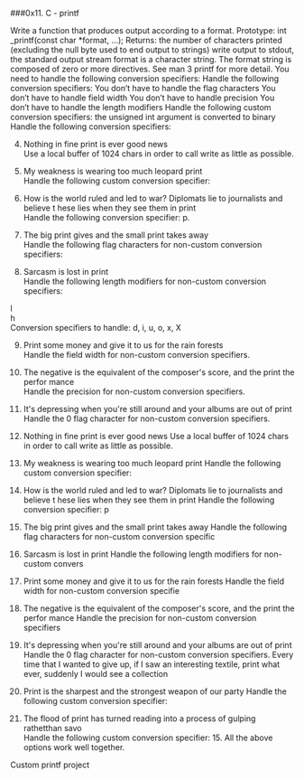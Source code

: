 ###0x11. C - printf


Write a function that produces output according to a format.
Prototype: int _printf(const char *format, ...);
Returns: the number of characters printed (excluding the null byte used to end output to strings)
write output to stdout, the standard output stream
format is a character string. The format string is composed of zero or more directives. See man 3 printf for more detail. You need to handle the following conversion specifiers:
Handle the following conversion specifiers:
You don’t have to handle the flag characters
You don’t have to handle field width
You don’t have to handle precision
You don’t have to handle the length modifiers
Handle the following custom conversion specifiers:
the unsigned int argument is converted to binary
Handle the following conversion specifiers:

4. Nothing in fine print is ever good news                                          
Use a local buffer of 1024 chars in order to call write as little as possible.      
                                                                                    
5. My weakness is wearing too much leopard print                                    
Handle the following custom conversion specifier:                                   
                                                                                    
6. How is the world ruled and led to war? Diplomats lie to journalists and believe t
hese lies when they see them in print                                               
Handle the following conversion specifier: p.                                       
                                                                                    
7. The big print gives and the small print takes away                               
Handle the following flag characters for non-custom conversion specifiers:          
                                                                                    
8. Sarcasm is lost in print                                                         
Handle the following length modifiers for non-custom conversion specifiers:         
                                                                                    
l                                                                                   
h                                                                                   
Conversion specifiers to handle: d, i, u, o, x, X                                   
                                                                                    
9. Print some money and give it to us for the rain forests                          
Handle the field width for non-custom conversion specifiers.                        
                                                                                    
10. The negative is the equivalent of the composer's score, and the print the perfor
mance                                                                               
Handle the precision for non-custom conversion specifiers.                          
                                                                                    
11. It's depressing when you're still around and your albums are out of print       
Handle the 0 flag character for non-custom conversion specifiers.         
4. Nothing in fine print is ever good news Use a local buffer of 1024 chars in order to call write as little as possible.      
5. My weakness is wearing too much leopard print Handle the following custom conversion specifier:
6. How is the world ruled and led to war? Diplomats lie to journalists and believe t
hese lies when they see them in print Handle the following conversion specifier: p
7. The big print gives and the small print takes away Handle the following flag characters for non-custom conversion specific
8. Sarcasm is lost in print Handle the following length modifiers for non-custom convers
9. Print some money and give it to us for the rain forests Handle the field width for non-custom conversion specifie
10. The negative is the equivalent of the composer's score, and the print the perfor
mance Handle the precision for non-custom conversion specifiers
11. It's depressing when you're still around and your albums are out of print       
Handle the 0 flag character for non-custom conversion specifiers.
Every time that I wanted to give up, if I saw an interesting textile, print what
 ever, suddenly I would see a collection                                 
13. Print is the sharpest and the strongest weapon of our party Handle the following custom conversion specifier:          
14. The flood of print has turned reading into a process of gulping rathetthan savo          
Handle the following custom conversion specifier:                         15. All the above options work well together. 

Custom printf project
